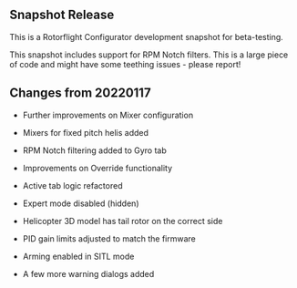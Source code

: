 ## Snapshot Release

This is a Rotorflight Configurator development snapshot for beta-testing.

This snapshot includes support for RPM Notch filters. This is a large
piece of code and might have some teething issues - please report!


## Changes from 20220117

- Further improvements on Mixer configuration

- Mixers for fixed pitch helis added

- RPM Notch filtering added to Gyro tab

- Improvements on Override functionality

- Active tab logic refactored

- Expert mode disabled (hidden)

- Helicopter 3D model has tail rotor on the correct side

- PID gain limits adjusted to match the firmware

- Arming enabled in SITL mode

- A few more warning dialogs added

